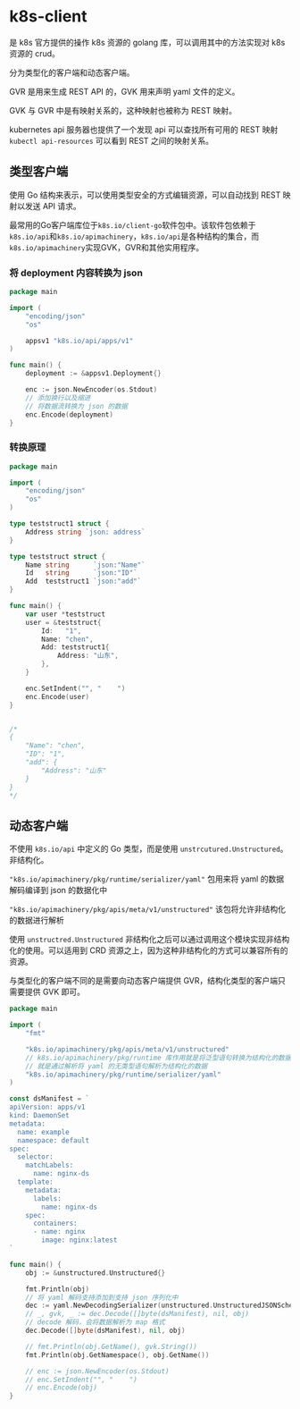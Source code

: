 # k8s-client

是 k8s 官方提供的操作 k8s 资源的 golang 库，可以调用其中的方法实现对 k8s 资源的 crud。

分为类型化的客户端和动态客户端。

GVR 是用来生成 REST API 的，GVK 用来声明 yaml 文件的定义。

GVK 与 GVR 中是有映射关系的，这种映射也被称为 REST 映射。

kubernetes api 服务器也提供了一个发现 api 可以查找所有可用的 REST 映射 `kubectl api-resources` 可以看到 REST 之间的映射关系。

## 类型客户端

使用 Go 结构来表示，可以使用类型安全的方式编辑资源，可以自动找到 REST 映射以发送 API 请求。

最常用的Go客户端库位于`k8s.io/client-go`软件包中。该软件包依赖于`k8s.io/api`和`k8s.io/apimachinery`，`k8s.io/api`是各种结构的集合，而`k8s.io/apimachinery`实现GVK，GVR和其他实用程序。

### 将 deployment 内容转换为 json

```go
package main

import (
	"encoding/json"
	"os"

	appsv1 "k8s.io/api/apps/v1"
)

func main() {
	deployment := &appsv1.Deployment{}

	enc := json.NewEncoder(os.Stdout)
	// 添加换行以及缩进
	// 将数据流转换为 json 的数据
	enc.Encode(deployment)
}
```

### 转换原理

```go
package main

import (
	"encoding/json"
	"os"
)

type teststruct1 struct {
	Address string `json: address`
}

type teststruct struct {
	Name string      `json:"Name"`
	Id   string      `json:"ID"`
	Add  teststruct1 `json:"add"`
}

func main() {
	var user *teststruct
	user = &teststruct{
		Id:   "1",
		Name: "chen",
		Add: teststruct1{
			Address: "山东",
		},
	}

	enc.SetIndent("", "    ")
	enc.Encode(user)
}


/*
{
    "Name": "chen",
    "ID": "1",
    "add": {
        "Address": "山东"
    }
}
*/
```

## 动态客户端

不使用 `k8s.io/api` 中定义的 Go 类型，而是使用 `unstrcutured.Unstructured`。非结构化。

`"k8s.io/apimachinery/pkg/runtime/serializer/yaml"` 包用来将 yaml 的数据解码编译到 json 的数据化中

`"k8s.io/apimachinery/pkg/apis/meta/v1/unstructured"` 该包将允许非结构化的数据进行解析

使用 `unstructred.Unstructured` 非结构化之后可以通过调用这个模块实现非结构化的使用。可以适用到 CRD 资源之上，因为这种非结构化的方式可以兼容所有的资源。

与类型化的客户端不同的是需要向动态客户端提供 GVR，结构化类型的客户端只需要提供 GVK 即可。

```go
package main

import (
	"fmt"

	"k8s.io/apimachinery/pkg/apis/meta/v1/unstructured"
	// k8s.io/apimachinery/pkg/runtime 库作用就是将泛型语句转换为结构化的数据
	// 就是通过解析将 yaml 的无类型语句解析为结构化的数据
	"k8s.io/apimachinery/pkg/runtime/serializer/yaml"
)

const dsManifest = `
apiVersion: apps/v1
kind: DaemonSet
metadata:
  name: example
  namespace: default
spec:
  selector:
    matchLabels:
      name: nginx-ds
  template:
    metadata:
      labels:
        name: nginx-ds
    spec:
      containers:
      - name: nginx
        image: nginx:latest
`

func main() {
	obj := &unstructured.Unstructured{}

	fmt.Println(obj)
	// 将 yaml 解码支持添加到支持 json 序列化中
	dec := yaml.NewDecodingSerializer(unstructured.UnstructuredJSONScheme)
	// _, gvk, _ := dec.Decode([]byte(dsManifest), nil, obj)
	// decode 解码，会将数据解析为 map 格式
	dec.Decode([]byte(dsManifest), nil, obj)

	// fmt.Println(obj.GetName(), gvk.String())
	fmt.Println(obj.GetNamespace(), obj.GetName())

	// enc := json.NewEncoder(os.Stdout)
	// enc.SetIndent("", "    ")
	// enc.Encode(obj)
}
```

